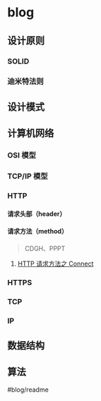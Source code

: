 # blog
## 设计原则

### SOLID

### 迪米特法则

## 设计模式
## 计算机网络
### OSI 模型

### TCP/IP 模型

### HTTP
#### 请求头部（header）
#### 请求方法（method）
> CDGH、PPPT  
1. [HTTP 请求方法之 Connect](https://github.com/hellowupeng/blog/issues/1)

### HTTPS

### TCP

### IP

## 数据结构

## 算法

#blog/readme
